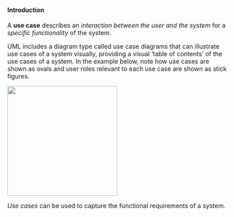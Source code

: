 <link rel="stylesheet" href="{{baseUrl}}/book/css/textbook.css">

<div class="website-content">

#### Introduction

<div id="main">

<tip-box type="primary">
<include src="../../../common/definitions.md#def-use-case" />
</tip-box>

A **use case** describes an _interaction between the user and the system_ for a _specific functionality_ of the system.

<include src="useCaseExamples.md" />

<p/>

<trigger for="modal:uml" trigger="click">UML</trigger> includes a diagram type called use case diagrams that can illustrate use cases of a system visually, providing a visual ‘table of contents’ of the use cases of a system. In the example below, note how use cases are shown as ovals and user roles relevant to each use case are shown as stick figures.

<modal title="**Unified Modeling Language (UML)**" id="modal:uml">
  <include src="uml.md" />
</modal>

<p/>

<img src="{{baseUrl}}/book/requirements/useCases/introduction/images/TicketMachine.jpg" height="250" />

<p/>

_Use cases_ can be used to capture the functional requirements of a system.

<!-- extras ------------------------------------------------------------------------------------ -->

<panel header=":paperclip: Extras" expandable type="seamless" expanded>

  <panel header=":mortar_board: Learning Outcomes" expandable type="seamless">
    <include src="exercises.md" />
  </panel>

  <panel header=":package: Resources" expandable type="seamless">
    <include src="resources.md" />
  </panel>

  <panel header=":laughing: Humor" expandable type="seamless">
    <include src="humor.md" />
  </panel>

</panel>

</div>
</div>
